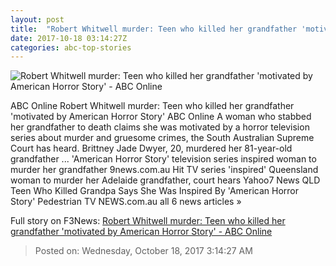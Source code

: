 ```yaml
---
layout: post
title:  "Robert Whitwell murder: Teen who killed her grandfather 'motivated by American Horror Story' - ABC Online"
date: 2017-10-18 03:14:27Z
categories: abc-top-stories
---
```


![Robert Whitwell murder: Teen who killed her grandfather 'motivated by American Horror Story' - ABC Online](http://www.abc.net.au/news/image/8760378-1x1-700x700.jpg)

ABC Online Robert Whitwell murder: Teen who killed her grandfather 'motivated by American Horror Story' ABC Online A woman who stabbed her grandfather to death claims she was motivated by a horror television series about murder and gruesome crimes, the South Australian Supreme Court has heard. Brittney Jade Dwyer, 20, murdered her 81-year-old grandfather ... 'American Horror Story' television series inspired woman to murder her grandfather 9news.com.au Hit TV series 'inspired' Queensland woman to murder her Adelaide grandfather, court hears Yahoo7 News QLD Teen Who Killed Grandpa Says She Was Inspired By 'American Horror Story' Pedestrian TV NEWS.com.au all 6 news articles »


Full story on F3News: [Robert Whitwell murder: Teen who killed her grandfather 'motivated by American Horror Story' - ABC Online](http://www.f3nws.com/n/Qznm)

> Posted on: Wednesday, October 18, 2017 3:14:27 AM
